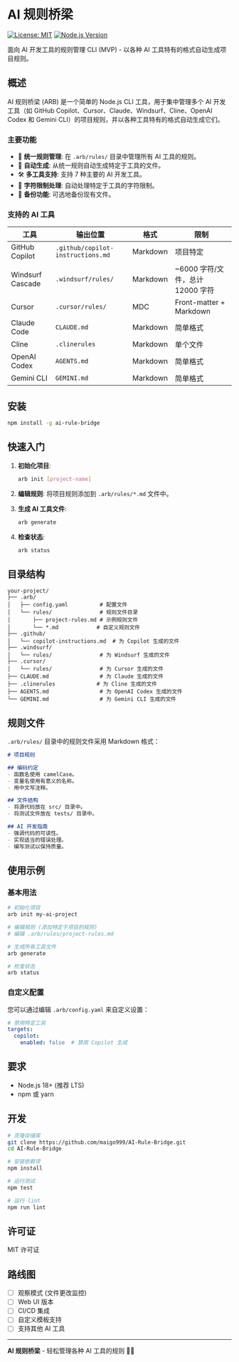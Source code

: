 # AI 规则桥梁

[![License: MIT](https://img.shields.io/badge/License-MIT-yellow.svg)](https://opensource.org/licenses/MIT)
[![Node.js Version](https://img.shields.io/badge/node-%3E%3D18.0.0-brightgreen.svg)](https://nodejs.org/)

面向 AI 开发工具的规则管理 CLI (MVP) - 以各种 AI 工具特有的格式自动生成项目规则。

## 概述

AI 规则桥梁 (ARB) 是一个简单的 Node.js CLI 工具，用于集中管理多个 AI 开发工具（如 GitHub Copilot、Cursor、Claude、Windsurf、Cline、OpenAI Codex 和 Gemini CLI）的项目规则，并以各种工具特有的格式自动生成它们。

### 主要功能

- 📝 **统一规则管理**: 在 `.arb/rules/` 目录中管理所有 AI 工具的规则。
- 🔄 **自动生成**: 从统一规则自动生成特定于工具的文件。
- 🛠️ **多工具支持**: 支持 7 种主要的 AI 开发工具。
- 📏 **字符限制处理**: 自动处理特定于工具的字符限制。
- 💾 **备份功能**: 可选地备份现有文件。

### 支持的 AI 工具

| 工具 | 输出位置 | 格式 | 限制 |
|--------|----------|------|----------|
| GitHub Copilot | `.github/copilot-instructions.md` | Markdown | 项目特定 |
| Windsurf Cascade | `.windsurf/rules/` | Markdown | ~6000 字符/文件，总计 12000 字符 |
| Cursor | `.cursor/rules/` | MDC | Front-matter + Markdown |
| Claude Code | `CLAUDE.md` | Markdown | 简单格式 |
| Cline | `.clinerules` | Markdown | 单个文件 |
| OpenAI Codex | `AGENTS.md` | Markdown | 简单格式 |
| Gemini CLI | `GEMINI.md` | Markdown | 简单格式 |

## 安装

```bash
npm install -g ai-rule-bridge
```

## 快速入门

1. **初始化项目**:
   ```bash
   arb init [project-name]
   ```

2. **编辑规则**: 将项目规则添加到 `.arb/rules/*.md` 文件中。

3. **生成 AI 工具文件**:
   ```bash
   arb generate
   ```

4. **检查状态**:
   ```bash
   arb status
   ```


## 目录结构

```
your-project/
├── .arb/
│   ├── config.yaml          # 配置文件
│   └── rules/               # 规则文件目录
│       ├── project-rules.md # 示例规则文件
│       └── *.md            # 自定义规则文件
├── .github/
│   └── copilot-instructions.md  # 为 Copilot 生成的文件
├── .windsurf/
│   └── rules/               # 为 Windsurf 生成的文件
├── .cursor/
│   └── rules/               # 为 Cursor 生成的文件
├── CLAUDE.md                # 为 Claude 生成的文件
├── .clinerules             # 为 Cline 生成的文件
├── AGENTS.md                # 为 OpenAI Codex 生成的文件
└── GEMINI.md                # 为 Gemini CLI 生成的文件
```

## 规则文件

`.arb/rules/` 目录中的规则文件采用 Markdown 格式：

```markdown
# 项目规则

## 编码约定
- 函数名使用 camelCase。
- 变量名使用有意义的名称。
- 用中文写注释。

## 文件结构
- 将源代码放在 src/ 目录中。
- 将测试文件放在 tests/ 目录中。

## AI 开发指南
- 强调代码的可读性。
- 实现适当的错误处理。
- 编写测试以保持质量。
```

## 使用示例

### 基本用法

```bash
# 初始化项目
arb init my-ai-project

# 编辑规则 (添加特定于项目的规则)
# 编辑 .arb/rules/project-rules.md

# 生成所有工具文件
arb generate

# 检查状态
arb status
```

### 自定义配置

您可以通过编辑 `.arb/config.yaml` 来自定义设置：

```yaml
# 禁用特定工具
targets:
  copilot:
    enabled: false  # 禁用 Copilot 生成
```

## 要求

- Node.js 18+ (推荐 LTS)
- npm 或 yarn

## 开发

```bash
# 克隆存储库
git clone https://github.com/maigo999/AI-Rule-Bridge.git
cd AI-Rule-Bridge

# 安装依赖项
npm install

# 运行测试
npm test

# 运行 lint
npm run lint
```
## 许可证

MIT 许可证

## 路线图

- [ ] 观察模式 (文件更改监控)
- [ ] Web UI 版本
- [ ] CI/CD 集成
- [ ] 自定义模板支持
- [ ] 支持其他 AI 工具

---

**AI 规则桥梁** - 轻松管理各种 AI 工具的规则 🤖✨
